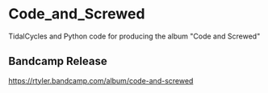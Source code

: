 # Code_and_Screwed
TidalCycles and Python code for producing the album "Code and Screwed"

## Bandcamp Release
https://rtyler.bandcamp.com/album/code-and-screwed

